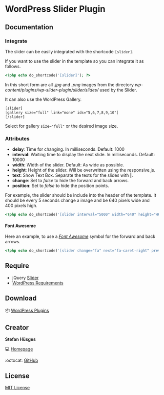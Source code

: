 # WordPress Slider Plugin

## Documentation 

### Integrate 

The slider can be easily integrated with the shortcode `[slider]`. 

If you want to use the slider in the template so you can integrate it as follows. 

```php
<?php echo do_shortcode('[slider]'); ?> 
```

In this short form are all _.jpg_ and _.png_ images from the directory _wp-content/plugins/wp-slider-plugin/slider/slides/_ used by the Slider. 

It can also use the WordPress Gallery. 

```
[slider]
[gallery size="full" link="none" ids="5,6,7,8,9,10"]
[/slider]
```

Select for gallery `size="full"` or the desired image size.

### Attributes 

* __delay__: Time for changing. In milliseconds. Default: 1000
* __interval__: Waiting time to display the next slide. In milliseconds. Default: 10000 
* __width__: Width of the slider. Default: As wide as possible. 
* __height__: Height of the slider. Will be overwritten using the responsive.js. 
* __text__: Show Text Box. Separate the texts for the slides with __|__. 
* __change__: Set to _false_ to hide the forward and back arrows.
* __position__: Set to _false_ to hide the position points.

For example, the slider should be include into the header of the template. It should be every 5 seconds change a image and be 640 pixels wide and 400 pixels high.

```php
<?php echo do_shortcode('[slider interval="5000" width="640" height="400"]'); ?> 
```

#### Font Awesome

Here an example, to use a [_Font Awesome_][5] symbol for the forward and back arrows.

```php
<?php echo do_shortcode('[slider change="fa" next="fa-caret-right" prev="fa-caret-left"]'); ?> 
```

## Require
* jQuery [Slider][3]
* [WordPress Requirements][4]

## Download

:package: [WordPress Plugins][6]

## Creator

**Stefan Hüsges**

:computer: [Homepage][1]

:octocat: [GitHub][2]

## License

[MIT License](LICENSE)

[1]: http://www.mpcx.net
[2]: https://github.com/tronsha
[3]: https://github.com/tronsha/slider
[4]: https://wordpress.org/about/requirements/
[5]: http://fortawesome.github.io/Font-Awesome/
[6]: https://wordpress.org/plugins/mpcx-slider/
